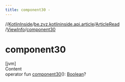 ```yaml
---
title: component30 -
---
```

//[KotlinInside](../../../index.md)/[be.zvz.kotlininside.api.article](../../index.md)/[ArticleRead](../index.md)
/[ViewInfo](index.md)/[component30](component30.md)

# component30

[jvm]  
Content  
operator
fun [component30](component30.md)(): [Boolean](https://kotlinlang.org/api/latest/jvm/stdlib/kotlin/-boolean/index.html)?  



